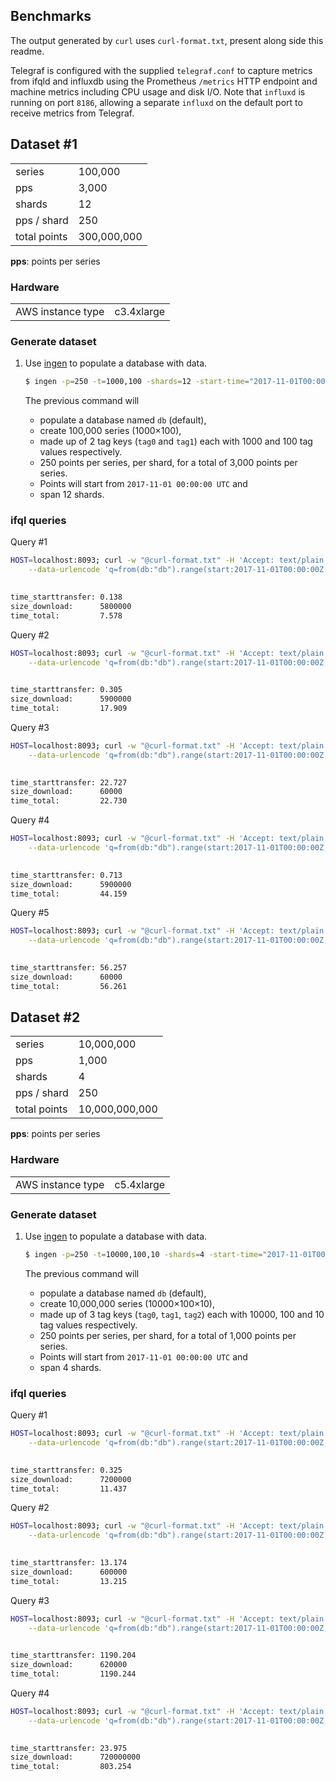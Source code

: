 ## Benchmarks

The output generated by `curl` uses `curl-format.txt`, present along side this readme.

Telegraf is configured with the supplied `telegraf.conf` to capture metrics from ifqld and influxdb using the 
Prometheus `/metrics` HTTP endpoint and machine metrics including CPU usage and disk I/O. Note that `influxd` is running
on port `8186`, allowing a separate `influxd` on the default port to receive metrics from Telegraf.

## Dataset #1

|       |       |
| ----- | ----- |
| series        | 100,000     |
| pps           | 3,000       |
| shards        | 12          |
| pps / shard   | 250         |
| total points  | 300,000,000 |

**pps**: points per series


### Hardware

|       |       |
| ----- | ----- |
| AWS instance type     | c3.4xlarge     |


### Generate dataset

1. Use [ingen][ingen] to populate a database with data.

   ```sh
   $ ingen -p=250 -t=1000,100 -shards=12 -start-time="2017-11-01T00:00:00Z" -data-path=~/.influxdb/data -meta-path=~/.influxdb/meta
   ```

   The previous command will
   
    * populate a database named `db` (default), 
    * create 100,000 series (1000×100),
    * made up of 2 tag keys (`tag0` and `tag1`) each with 1000 and 100 tag values respectively.
    * 250 points per series, per shard, for a total of 3,000 points per series.
    * Points will start from `2017-11-01 00:00:00 UTC` and
    * span 12 shards.


### ifql queries

Query #1

```sh
HOST=localhost:8093; curl -w "@curl-format.txt" -H 'Accept: text/plain' -o /dev/null -s http://${HOST}/query \
    --data-urlencode 'q=from(db:"db").range(start:2017-11-01T00:00:00Z, stop:2017-11-02T00:00:00Z).filter(exp:{"_measurement" == "m0" and "_field" == "v0" and $ > 0}).sum()'

    
time_starttransfer: 0.138
size_download:      5800000
time_total:         7.578

```

Query #2

```sh
HOST=localhost:8093; curl -w "@curl-format.txt" -H 'Accept: text/plain' -o /dev/null -s http://${HOST}/query \
    --data-urlencode 'q=from(db:"db").range(start:2017-11-01T00:00:00Z, stop:2017-11-05T00:00:00Z).filter(exp:{"_measurement" == "m0" and "_field" == "v0" and $ > 0}).sum()'

    
time_starttransfer: 0.305
size_download:      5900000
time_total:         17.909
```

Query #3

```sh
HOST=localhost:8093; curl -w "@curl-format.txt" -H 'Accept: text/plain' -o /dev/null -s http://${HOST}/query \
    --data-urlencode 'q=from(db:"db").range(start:2017-11-01T00:00:00Z, stop:2017-11-05T00:00:00Z).filter(exp:{"_measurement" == "m0" and "_field" == "v0" and $ > 0}).group(by:["tag0"]).sum()'

    
time_starttransfer: 22.727
size_download:      60000
time_total:         22.730
```

Query #4

```sh
HOST=localhost:8093; curl -w "@curl-format.txt" -H 'Accept: text/plain' -o /dev/null -s http://${HOST}/query \
    --data-urlencode 'q=from(db:"db").range(start:2017-11-01T00:00:00Z, stop:2017-11-13T00:00:00Z).filter(exp:{"_measurement" == "m0" and "_field" == "v0" and $ > 0}).sum()'

    
time_starttransfer: 0.713
size_download:      5900000
time_total:         44.159
```

Query #5

```sh
HOST=localhost:8093; curl -w "@curl-format.txt" -H 'Accept: text/plain' -o /dev/null -s http://${HOST}/query \
    --data-urlencode 'q=from(db:"db").range(start:2017-11-01T00:00:00Z, stop:2017-11-13T00:00:00Z).filter(exp:{"_measurement" == "m0" and "_field" == "v0" and $ > 0}).group(by:["tag0"]).sum()'

    
time_starttransfer: 56.257
size_download:      60000
time_total:         56.261
```

## Dataset #2

|       |       |
| ----- | ----- |
| series        | 10,000,000     |
| pps           | 1,000          |
| shards        | 4              |
| pps / shard   | 250            |
| total points  | 10,000,000,000 |

**pps**: points per series


### Hardware

|       |       |
| ----- | ----- |
| AWS instance type     | c5.4xlarge     |


### Generate dataset

1. Use [ingen][ingen] to populate a database with data.

   ```sh
   $ ingen -p=250 -t=10000,100,10 -shards=4 -start-time="2017-11-01T00:00:00Z" -data-path=~/.influxdb/data -meta-path=~/.influxdb/meta
   ```

   The previous command will
   
    * populate a database named `db` (default), 
    * create 10,000,000 series (10000×100×10),
    * made up of 3 tag keys (`tag0`, `tag1`, `tag2`) each with 10000, 100 and 10 tag values respectively.
    * 250 points per series, per shard, for a total of 1,000 points per series.
    * Points will start from `2017-11-01 00:00:00 UTC` and
    * span 4 shards.


### ifql queries

Query #1

```sh
HOST=localhost:8093; curl -w "@curl-format.txt" -H 'Accept: text/plain' -o /dev/null -s http://${HOST}/query \
    --data-urlencode 'q=from(db:"db").range(start:2017-11-01T00:00:00Z, stop:2017-11-05T00:00:00Z).filter(exp:{"_measurement" == "m0" and "_field" == "v0" and "tag1" == "value00"}).group(by:["tag0"]).sum()'

    
time_starttransfer: 0.325
size_download:      7200000
time_total:         11.437
```

Query #2

```sh
HOST=localhost:8093; curl -w "@curl-format.txt" -H 'Accept: text/plain' -o /dev/null -s http://${HOST}/query \
    --data-urlencode 'q=from(db:"db").range(start:2017-11-01T00:00:00Z, stop:2017-11-05T00:00:00Z).filter(exp:{"_measurement" == "m0" and "_field" == "v0" and "tag1" == "value00"}).group(by:["tag0"]).sum()'

    
time_starttransfer: 13.174
size_download:      600000
time_total:         13.215
```

Query #3

```sh
HOST=localhost:8093; curl -w "@curl-format.txt" -H 'Accept: text/plain' -o /dev/null -s http://${HOST}/query \
    --data-urlencode 'q=from(db:"db").range(start:2017-11-01T00:00:00Z, stop:2017-11-05T00:00:00Z).filter(exp:{"_measurement" == "m0" and "_field" == "v0"}).group(by:["tag0"]).sum()'

    
time_starttransfer: 1190.204
size_download:      620000
time_total:         1190.244
```

Query #4

```sh
HOST=localhost:8093; curl -w "@curl-format.txt" -H 'Accept: text/plain' -o /dev/null -s http://${HOST}/query \
    --data-urlencode 'q=from(db:"db").range(start:2017-11-01T00:00:00Z, stop:2017-11-05T00:00:00Z).filter(exp:{"_measurement" == "m0" and "_field" == "v0"}).sum()'

    
time_starttransfer: 23.975
size_download:      720000000
time_total:         803.254
```



[ingen]: https://github.com/influxdata/ingen